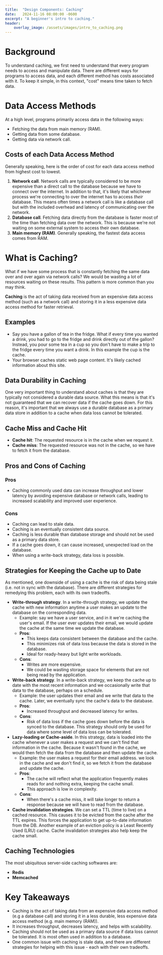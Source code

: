 ```yaml
---
title:  "Design Components: Caching"
date:   2024-11-16 08:00:00 -0600
excerpt: "A beginner's intro to caching."
header:
    overlay_image: /assets/images/intro_to_caching.png
---
```

# Background
To understand caching, we first need to understand that every program needs to access and manipulate data. There are different ways for programs to access data, and each different method has costs associated with it. To keep it simple, in this context, "cost" means time taken to fetch data.

# Data Access Methods
At a high level, programs primarily access data in the following ways:
- Fetching the data from main memory (RAM).
- Getting data from some database.
- Getting data via network call.

## Costs of each Data Access Method
Generally speaking, here is the order of cost for each data access method from highest cost to lowest.
1. **Network call**. Network calls are typically considered to be more expensive than a direct call to the database because we have to connect over the internet. In addition to that, it's likely that whichever process we're connecting to over the internet has to access _their_ database. This means often times a network call is like a database call but with the included overhead and latency of communicating over the network.
2. **Database call**. Fetching data directly from the database is faster most of the time than fetching data over the network. This is because we're not waiting on some external system to access their own database.
3. **Main memory (RAM)**. Generally speaking, the fastest data access comes from RAM.

# What is Caching?
What if we have some process that is constantly fetching the same data over and over again via network calls? We would be wasting a lot of resources waiting on these results. This pattern is more common than you may think. 

**Caching** is the act of taking data received from an expensive data access method (such as a network call) and storing it in a less expensive data access method for faster retrieval. 

## Examples
- Say you have a gallon of tea in the fridge. What if every time you wanted a drink, you had to go to the fridge and drink directly out of the gallon? Instead, you pour some tea in a cup so you don't have to make a trip to the fridge every time you want a drink. In this example the cup is the cache. 
- Your browser caches static web page content. It's likely cached information about this site.

## Data Durability in Caching
One very important thing to understand about caches is that they are typically not considered a durable data source. What this means is that it's not guaranteed that we can recover data if the cache goes down. For this reason, it's important that we always use a durable database as a primary data store in addition to a cache when data loss cannot be tolerated. 

## Cache Miss and Cache Hit
- **Cache hit**: The requested resource is in the cache when we request it.
- **Cache miss**: The requested resource was not in the cache, so we have to fetch it from the database.

## Pros and Cons of Caching

### Pros
- Caching commonly used data can increase throughput and lower latency by avoiding expensive database or network calls, leading to increased scalability and improved user experience.

### Cons
- Caching can lead to stale data.
- Caching is an eventually consistent data source.
- Caching is less durable than database storage and should not be used as a primary data store.
- If a cache goes down, it can cause increased, unexpected load on the database.
- When using a write-back strategy, data loss is possible. 

## Strategies for Keeping the Cache up to Date
As mentioned, one downside of using a cache is the risk of data being stale (i.e. not in sync with the database). There are different strategies for remedying this problem, each with its own tradeoffs. 

- **Write-through strategy**. In a write-through strategy, we update the cache with new information anytime a user makes an update to the database on the corresponding data.
    - Example: say we have a user service, and in it we're caching the user's email. If the user ever updates their email, we would update the cache at the same time we update the database. 
    - **Pros**: 
        - This keeps data consistent between the database and the cache.
        - This minimizes risk of data loss because the data is stored in the database.
        - Ideal for ready-heavy but light write workloads.
    - **Cons**:
        - Writes are more expensive. 
        - We could be wasting storage space for elements that are not being read by the application.
- **Write-back strategy**. In a write-back strategy, we keep the cache up to date with the most recent information and we occasionally write that data to the database, perhaps on a schedule.
    - Example: the user updates their email and we write that data to the cache. Later, we eventually sync the cache's data to the database. 
    - **Pros**:
        - Increased throughput and decreased latency for writes.
    - **Cons**:
        - Risk of data loss if the cache goes down before the data is synced to the database. This strategy should only be used for data where some level of data loss can be tolerated. 
- **Lazy-loading or Cache-aside**. In this strategy, data is loaded into the cache whenever a user makes a request and we can't find that information in the cache. Because it wasn't found in the cache, we would then fetch the data from the database and then update the cache.
    - Example: the user makes a request for their email address. we look in the cache and we don't find it, so we fetch it from the database and update the cache.
    - **Pros**:
        - The cache will reflect what the application frequently makes reads for and nothing extra, keeping the cache small.
        - This approach is low in complexity. 
    - **Cons**:
        - When there's a cache miss, it will take longer to return a response because we will have to read from the database. 
- **Cache invalidation strategies**. We can set a TTL (time to live) on a cached resource. This causes it to be evicted from the cache after the TTL expires. This forces the application to get up-to-date information from the DB. Another example of an eviction policy is a Least Recently Used (LRU) cache. Cache invalidation strategies also help keep the cache small.


## Caching Technologies
The most ubiquitous server-side caching softwares are:
- **Redis**
- **Memcached** 

# Key Takeaways
- Caching is the act of taking data from an expensive data access method (e.g a database call) and storing it in a less durable, less expensive data access method (e.g. main memory (RAM)).
- It increases throughput, decreases latency, and helps with scalability. 
- Caching should not be used as a primary data source if data loss cannot be tolerated. It is most often used in addition to a database. 
- One common issue with caching is stale data, and there are different strategies for helping with this issue - each with their own tradeoffs.